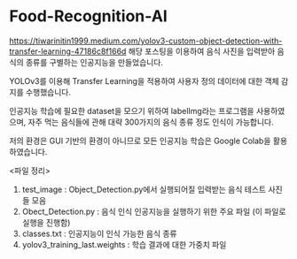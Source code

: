 # Food-Recognition-AI
https://tiwarinitin1999.medium.com/yolov3-custom-object-detection-with-transfer-learning-47186c8f166d 
해당 포스팅을 이용하여 음식 사진을 입력받아 음식의 종류를 구별하는 인공지능을 만들었습니다.

YOLOv3를 이용해 Transfer Learning을 적용하여 사용자 정의 데이터에 대한 객체 감지를 수행했습니다.

인공지능 학습에 필요한 dataset을 모으기 위하여 labelImg라는 프로그램을 사용하였으며, 자주 먹는 음식들에 관해 대략 300가지의 음식 종류 정도 인식이 가능합니다.

저의 환경은 GUI 기반의 환경이 아니므로 모든 인공지능 학습은 Google Colab을 활용하였습니다.



<파일 정리>
1. test_image : Object_Detection.py에서 실행되어질 입력받는 음식 테스트 사진들 모음
2. Obect_Detection.py : 음식 인식 인공지능을 실행하기 위한 주요 파일 (이 파일로 실행을 진행함)
3. classes.txt : 인공지능이 인식 가능한 음식 종류
4. yolov3_training_last.weights : 학습 결과에 대한 가중치 파일

